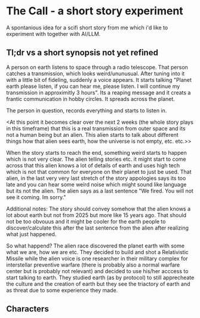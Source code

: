 # The Call - a short story experiment

A spontanious idea for a scifi short story from me which i'd like to experiment with together with AI/LLM.

## Tl;dr vs a short synopsis not yet refined

A person on earth listens to space through a radio telescope. That person catches a transmission, which looks weird/ununusual. After tuning into it with a little bit of fideling, suddenly a voice appears. It starts talking "Planet earth please listen, if you can hear me, please listen. I will continue my transmission in approximitly 3 hours". Its a reaping message and it creats a frantic communication in hobby circles. It spreads across the planet. 

The person in question, records everything and starts to listen in. 

<At this point it becomes clear over the next 2 weeks (the whole story plays in this timeframe) that this is a real transmission from outer space and its not a human being but an alien. This alien starts to talk about different things <here we need to create cool things> how that alien sees earth, how the universe is not empty, etc. etc.>>

When the story starts to reach the end, something weird starts to happen which is not very clear. The alien telling stories etc. it might start to come across that this alien knows a lot of details of earth and uses high tech which is not that common for everyone on their planet to just be used. That alien, in the last very very last stretch of the story appologies says its too late and you can hear some weird noise which might sound like language but its not the alien. The alien says as a last sentence "We fired. You will not see it coming. Im sorry."

Additional notes: The story should convey somehow that the alien knows a lot about earth but not from 2025 but more like 15 years ago. That should not be too obvouus and it might be cooler for the earth people to discover/calculate this after the last sentence from the alien after realizing what just happened.

So what happend? The alien race discovered the planet earth with some <very advanced tec> what we are, how we are etc. They decided to build and shot a Relativistic Missile while the alien voice is one researcher in their military complex for interstellar preventive warfare (there is probably also a normal warfare center but is probably not relevant) and decided to use his/her acccess to start talking to earth. They studied earth (as by protocol) to still apprecheate the culture and the creation of earth but they see the triactory of earth and as threat due to some experience they made.


## Characters
